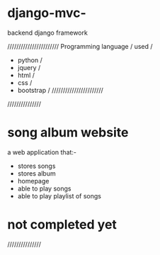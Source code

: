 # django-mvc-
backend django framework

///////////////////////
Programming language  /
used                  /                      
* python              /
* jquery              /
* html                /
* css                 /
* bootstrap           /
///////////////////////


///////////////
# song album website 
a web application that:-
* stores songs
* stores album 
* homepage
* able to play songs 
* able to play playlist of songs


# not completed yet 
///////////////
